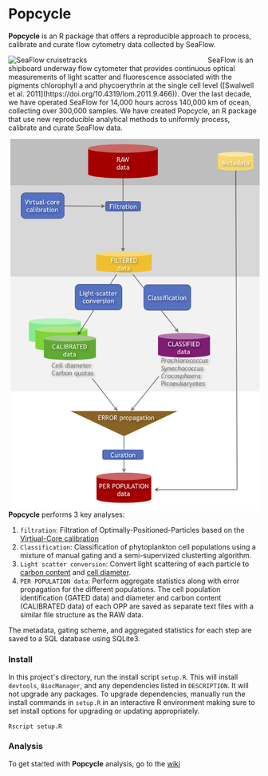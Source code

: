 Popcycle
========
**Popcycle** is an R package that offers a reproducible approach to process, calibrate and curate flow cytometry data collected by SeaFlow.

<img src="https://github.com/armbrustlab/seaflow-sfl/blob/master/cruise-track.png" alt="SeaFlow cruisetracks"	title="SeaFlow cruisetracks" align="left" style="float" width="400">
SeaFlow is an shipboard underway flow cytometer that provides continuous optical measurements of light scatter and fluorescence associated with the pigments chlorophyll a and phycoerythrin at the single cell level ([Swalwell et al. 2011](https://doi.org/10.4319/lom.2011.9.466)). Over the last decade, we have operated SeaFlow for 14,000 hours across 140,000 km of ocean, collecting over 300,000 samples.  We have created Popcycle, an R package that use new reproducible analytical methods to uniformly process, calibrate and curate SeaFlow data.

<img src="documentation/images/seaflow-workflow.png?raw=true" alt="Popcycle workflow"
	title="Popcycle workflow" align="right" style="float" width="500">

**Popcycle** performs 3 key analyses:
1. ```filtration```: Filtration of Optimally-Positioned-Particles based on the [Virtiual-Core calibration](https://github.com/armbrustlab/seaflow-virtualcore)
1. ```Classification```: Classification of phytoplankton cell populations using a mixture of manual gating and a semi-supervized clusterting algorithm.
2. ```Light scatter conversion```: Convert light scattering of each particle to [carbon content](https://github.com/armbrustlab/fsc-poc-calibration) and [cell diameter](https://github.com/armbrustlab/fsc-size-calibration).
3. ```PER POPULATION data```: Perform aggregate statistics along with error propagation for the different populations.
The cell population identification (GATED data) and diameter and carbon content (CALIBRATED data) of each OPP are saved as separate text files with a similar file structure as the RAW data.

The metadata, gating scheme, and aggregated statistics for each step are saved to a SQL database using SQLite3.

### Install
In this project's directory, run the install script `setup.R`. This will install `devtools`, `BiocManager`, and any dependencies listed in `DESCRIPTION`. It will not upgrade any packages. To upgrade dependencies, manually run the install commands in `setup.R` in an interactive R environment making sure to set install options for upgrading or updating appropriately.

```
Rscript setup.R
```

### Analysis
To get started with **Popcycle** analysis, go to the [wiki](https://github.com/armbrustlab/popcycle/wiki/SeaFlow-data-analysis-tutorial)
